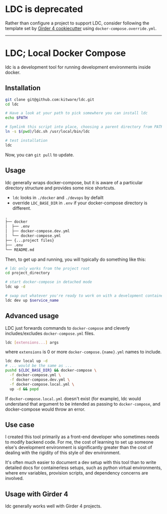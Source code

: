 # LDC is deprecated

Rather than configure a project to support LDC, consider following the template set by [Girder 4 cookiecutter](https://github.com/girder/cookiecutter-girder-4) using `docker-compose.override.yml`.

-------------------------------

# LDC; Local Docker Compose

ldc is a development tool for running development environments inside docker.

## Installation

```bash
git clone git@github.com:kitware/ldc.git
cd ldc

# Have a look at your path to pick somewhere you can install ldc
echo $PATH

# Symlink this script into place, choosing a parent directory from PATH
ln -s $(pwd)/ldc.sh /usr/local/bin/ldc

# test installation
ldc
```

Now, you can `git pull` to update.

## Usage

ldc generally wraps docker-compose, but it is aware of a particular directory structure and provides some nice shortcuts.

* `ldc` looks in `./docker` and `./devops` by defailt
* override `LDC_BASE_DIR` in `.env` if your docker-compose directory is different.

```txt
.
├── docker
│  ├── .env
│  ├── docker-compose.dev.yml
│  └── docker-compose.yml
├── {...project files}
├── .env
└── README.md
```

Then, to get up and running, you will typically do something like this:

```bash
# ldc only works from the project root
cd project_directory

# start docker-compose in detached mode
ldc up -d

# swap out whatever you're ready to work on with a development container
ldc dev up $service_name
```

## Advanced usage

LDC just forwards commands to `docker-compose` and cleverly includes/excludes `docker-compose.yml` files.

```bash
ldc [extensions...] args
```

where `extensions` is 0 or more `docker-compose.{name}.yml` names to include.

```bash
ldc dev local up -d
# ... would be the same as ...
pushd ${LDC_BASE_DIR} && docker-compose \
  -f docker-compose.yml \
  -f docker-compose.dev.yml \
  -f docker-compose.local.yml \
  up -d && popd
```

If `docker-compose.local.yml` doesn't exist (for example), ldc would understand that argument to be intended as passing to `docker-compose`, and docker-compose would throw an error.

## Use case

I created this tool primarily as a front-end developer who sometimes needs to modify backend code.  For me, the cost of learning to set up someone else's development environment is significantly greater than the cost of dealing with the rigidity of this style of dev environment.

It's often much easier to document a dev setup with this tool than to write detailed docs for containerless setups, such as python virtual environments, where env variables, provision scripts, and dependency concerns are involved.

## Usage with Girder 4

ldc generally works well with Girder 4 projects.
